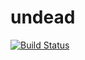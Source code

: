 # undead

[![Build Status](https://travis-ci.org/wojakson/undead.svg?branch=master)](https://travis-ci.org/wojakson/undead)